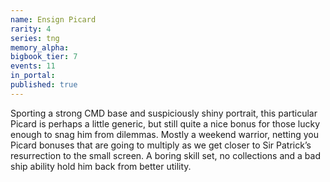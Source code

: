```yaml
---
name: Ensign Picard
rarity: 4
series: tng
memory_alpha:
bigbook_tier: 7
events: 11
in_portal:
published: true
---
```


Sporting a strong CMD base and suspiciously shiny portrait, this particular Picard is perhaps a little generic, but still quite a nice bonus for those lucky enough to snag him from dilemmas. Mostly a weekend warrior, netting you Picard bonuses that are going to multiply as we get closer to Sir Patrick’s resurrection to the small screen. A boring skill set, no collections and a bad ship ability hold him back from better utility.
